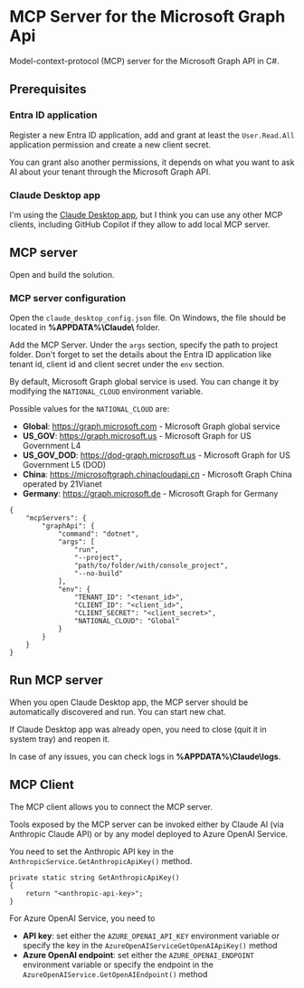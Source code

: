 # MCP Server for the Microsoft Graph Api
Model-context-protocol (MCP) server for the Microsoft Graph API in C#.

## Prerequisites

### Entra ID application

Register a new Entra ID application, add and grant at least the `User.Read.All` application permission and create a new client secret.

You can grant also another permissions, it depends on what you want to ask AI about your tenant through the Microsoft Graph API.

### Claude Desktop app

I'm using the [Claude Desktop app](https://claude.ai/download), but I think you can use any other MCP clients, including GitHub Copilot if they allow to add local MCP server.

## MCP server

Open and build the solution.

### MCP server configuration

Open the `claude_desktop_config.json` file. On Windows, the file should be located in **\%APPDATA%\Claude\\** folder.

Add the MCP Server. Under the `args` section, specify the path to project folder. Don't forget to set the details about the Entra ID application like tenant id, client id and client secret under the `env` section.

By default, Microsoft Graph global service is used. You can change it by modifying the `NATIONAL_CLOUD` environment variable.

Possible values for the `NATIONAL_CLOUD` are:

- **Global**: https://graph.microsoft.com - Microsoft Graph global service
- **US_GOV**: https://graph.microsoft.us - Microsoft Graph for US Government L4
- **US_GOV_DOD**: https://dod-graph.microsoft.us - Microsoft Graph for US Government L5 (DOD)
- **China**: https://microsoftgraph.chinacloudapi.cn - Microsoft Graph China operated by 21Vianet
- **Germany**: https://graph.microsoft.de - Microsoft Graph for Germany

```
{
    "mcpServers": {
        "graphApi": {
            "command": "dotnet",
            "args": [
                "run",
                "--project",
                "path/to/folder/with/console_project",
                "--no-build"
            ],
            "env": {
                "TENANT_ID": "<tenant_id>",
                "CLIENT_ID": "<client_id>",
                "CLIENT_SECRET": "<client_secret>",
                "NATIONAL_CLOUD": "Global"
            }
        }
    }
}
```

## Run MCP server

When you open Claude Desktop app, the MCP server should be automatically discovered and run. You can start new chat.

If Claude Desktop app was already open, you need to close (quit it in system tray) and reopen it.

In case of any issues, you can check logs in **\%APPDATA%\Claude\\logs**.

## MCP Client

The MCP client allows you to connect the MCP server.

Tools exposed by the MCP server can be invoked either by Claude AI (via Anthropic Claude API) or by any model deployed to Azure OpenAI Service.

You need to set the Anthropic API key in the `AnthropicService.GetAnthropicApiKey()` method.

```
private static string GetAnthropicApiKey()
{
    return "<anthropic-api-key>";
}
```

For Azure OpenAI Service, you need to 
- **API key**: set either the `AZURE_OPENAI_API_KEY` environment variable or specify the key in the `AzureOpenAIServiceGetOpenAIApiKey()` method
- **Azure OpenAI endpoint**: set either the `AZURE_OPENAI_ENDPOINT` environment variable or specify the endpoint in the `AzureOpenAIService.GetOpenAIEndpoint()` method





